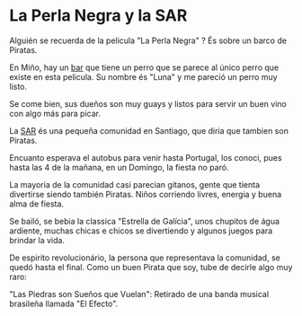 # La Perla Negra y la SAR

Alguién se recuerda de la pelicula "La Perla Negra" ? És sobre un barco de Piratas. 

En Miño, hay un [bar](https://mesonlajuderia.com/o48082-perla-negra/) que tiene un perro que se parece al único perro que existe en esta pelicula. Su nombre és "Luna" y me pareció un perro muy listo. 

Se come bien, sus dueños son muy guays y listos para servir un buen vino con algo más para picar. 

La [SAR](https://www.elcorreogallego.es/santiago/2025/08/15/arrancan-concurridas-fiestas-sar-verdade-120657184.html) és una pequeña comunidad en Santiago, que diria que tambien son Piratas. 

Encuanto esperava el autobus para venir hasta Portugal, los conoci, pues hasta las 4 de la mañana, en un Domingo, la fiesta no paró. 

La mayoria de la comunidad casi parecian gitanos, gente que tienta divertirse siendo también Piratas. Niños corriendo livres, energia y buena alma de fiesta. 

Se bailó, se bebia la classica "Estrella de Galícia", unos chupitos de água ardiente, muchas chicas e chicos se divertiendo y algunos juegos para brindar la vida. 

De espirito revolucionário, la persona que representava la comunidad, se quedó hasta el final. Como un buen Pirata que soy, tube de decirle algo muy raro: 

"Las Piedras son Sueños que Vuelan": Retirado de una banda musical brasileña llamada "El Efecto". 
